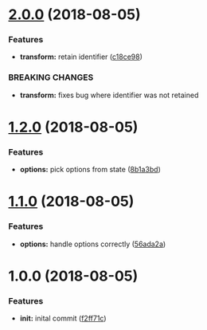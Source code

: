 # [2.0.0](https://github.com/f0rr0/babel-plugin-codemod-aliased-imports/compare/v1.2.0...v2.0.0) (2018-08-05)


### Features

* **transform:** retain identifier ([c18ce98](https://github.com/f0rr0/babel-plugin-codemod-aliased-imports/commit/c18ce98))


### BREAKING CHANGES

* **transform:** fixes bug where identifier was not retained

# [1.2.0](https://github.com/f0rr0/babel-plugin-codemod-aliased-imports/compare/v1.1.0...v1.2.0) (2018-08-05)


### Features

* **options:** pick options from state ([8b1a3bd](https://github.com/f0rr0/babel-plugin-codemod-aliased-imports/commit/8b1a3bd))

# [1.1.0](https://github.com/f0rr0/babel-plugin-codemod-aliased-imports/compare/v1.0.0...v1.1.0) (2018-08-05)


### Features

* **options:** handle options correctly ([56ada2a](https://github.com/f0rr0/babel-plugin-codemod-aliased-imports/commit/56ada2a))

# 1.0.0 (2018-08-05)


### Features

* **init:** inital commit ([f2ff71c](https://github.com/f0rr0/babel-plugin-codemod-aliased-imports/commit/f2ff71c))
